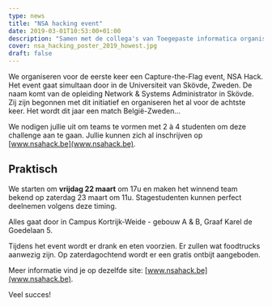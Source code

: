 ```yaml
---
type: news
title: "NSA hacking event"
date: 2019-03-01T10:53:00+01:00
description: "Samen met de collega's van Toegepaste informatica organiseert ons Infrastructure Engineer Team een Capture The Flag event in onze kortrijk Campus in de lokalen van Howest NMCT."
cover: nsa_hacking_poster_2019_howest.jpg
draft: false
---
```


We organiseren voor de eerste keer een Capture-the-Flag event, NSA Hack. Het event gaat simultaan door in de Universiteit van Skövde, Zweden. De naam komt van de opleiding Network & Systems Administrator in Skövde. Zij zijn begonnen met dit initiatief en organiseren het al voor de achtste keer. Het wordt dit jaar een match België-Zweden...

We nodigen jullie uit om teams te vormen met 2 à 4 studenten om deze challenge aan te gaan.
Jullie kunnen zich al inschrijven op [www.nsahack.be](www.nsahack.be).


## Praktisch

We starten om __vrijdag 22 maart__ om 17u en maken het winnend team bekend op zaterdag 23 maart om 11u.
Stagestudenten kunnen perfect deelnemen volgens deze timing.

Alles gaat door in Campus Kortrijk-Weide - gebouw A & B, Graaf Karel de Goedelaan 5.

Tijdens het event wordt er drank en eten voorzien. Er zullen wat foodtrucks aanwezig zijn. Op zaterdagochtend wordt er een gratis ontbijt aangeboden.

Meer informatie vind je op dezelfde site: [www.nsahack.be](www.nsahack.be).

Veel succes!
